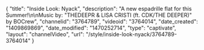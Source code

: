 {
    "title": "Inside Look: Nyack",
    "description": "A new espadrille flat for this Summer!\n\nMusic by: \"THEDEEPR & LISA CRISTI (ft. CDK\/THE DEEPER)\" by BOCrew",
    "channelid": "3764789",
    "videoid": "3764014",
    "date_created": "1409869869",
    "date_modified": "1470252714",
    "type": "captivate",
    "layout": "channelVideo",
    "url": "\/style\/inside-look-nyack\/3764789-3764014"
}